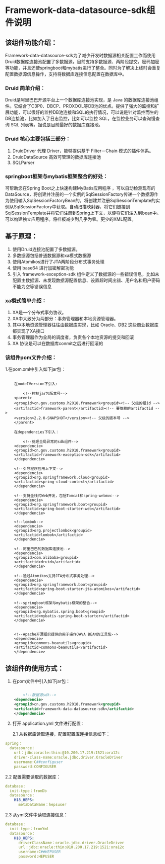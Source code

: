 # Framework-data-datasource-sdk组件说明


## 该组件功能介绍： 
Framework-data-datasource-sdk为了减少开发时数据源相关配置工作而使用Druid数据库连接池配置了多数据源，目前支持多数据源、两阶段提交，密码加密等功能，并且还使springboot和mybatis进行了整合。同时为了解决上线时会重复配置数据源信息操作，支持将数据库连接信息配置在数据库中。


### Druid 简单介绍：
Druid是阿里巴巴开源平台上一个数据库连接池实现，是 Java 的数据库连接池组件。它结合了C3P0、DBCP、PROXOOL等DB池的优点。提供了强大的监控和扩展功能，可以很好的监控DB池连接和SQL的执行情况，可以说是针对监控而生的DB连接池，比如加入了日志监控，比如可以监控 SQL，在监控业务可以查询慢查询 SQL 列表等。据说是目前最好的数据库连接池。


### Druid 核心主要包括三部分：
1. DruidDriver 代理 Driver，能够提供基于 Filter－Chain 模式的插件体系。
2. DruidDataSource 高效可管理的数据库连接池
3. SQLParser


### springboot框架与mybatis框架整合的好处：
可帮助您在Spring Boot之上快速构建MyBatis应用程序 ，可以自动检测现有的DataSource，将创建并注册的一个实例的SqlSessionFactory传递一个数据源作为使用输入SqlSessionFactoryBean的。将创建并注册SqlSessionTemplate的实例从SqlSessionFactory中获取。自动扫描映射器，将它们链接到SqlSessionTemplate并将它们注册到Spring上下文，以便将它们注入到bean中。可以构建独立应用程序。将样板减少到几乎为零。更少的XML配置。


## 基于原理：
1. 使用Druid连接池配置了多数据源。
2. 多数据源包括普通数据源和xa模式数据源
3. 使用Atomikos进行了JTA两阶段分布式事务处理
4. 使用 base64 进行加密解密功能
5. 引入 framework-exception-sdk 组件定义了数据源的一些错误信息，比如未配置主数据源、未发现数据源配置信息、设置超时间出错、用户名和用户密码不能为空等错误信息


### xa模式简单介绍：
1. XA是一个分布式事务协议。
2. XA中大致分为两部分：事务管理器和本地资源管理器。
3. 其中本地资源管理器往往由数据库实现，比如 Oracle、DB2 这些商业数据库都实现了XA接口
4. 事务管理器作为全局的调度者，负责各个本地资源的提交和回滚
5. XA 协议是可以在数据库conmit之后进行回滚的


### 该组件pom文件介绍：
  1.在pom.xml中引入如下jar包：

```
  
	在modeIVersion下引入:

        <!--控制jar包版本号-->
	<parent>
	<groupid>cn.gov.customs.h2018.framework<groupid><!-- 父级的组id -->
	<artifactid>framework-parent</artifactid><!-- 要依赖的artifactid -->
	<version>2.2.0-SNAPSHOT</version><!-- 父级的版本号 -->
	</parent>

	在dependencies下引入：

        <!--处理全局异常的sdk组件-->
	<dependencie>
	<groupid>cn.gov.customs.h2018.framework<groupid>
	<artifactid>framework-exception-sdk</artifactid>
	</dependencie>
 
	<!--引导程序应用上下文-->
	<dependencie>
	<groupid>org.springframework.cloud<groupid>
	<artifactid>spring-cloud-context</artifactid>
	</dependencie>
	
	<!--支持全栈式Web开发，包括Tomcat和spring-webmvc--> 
	<dependencie>
	<groupid>org.springframework.boot<groupid>
	<artifactid>spring-boot-starter-web</artifactid>
	</dependencie>
	
	<!--lombok--> 
	<dependencie>
	<groupid>org.projectlombok<groupid>
	<artifactid>lombok</artifactid>
	</dependencie>
	
	<!--阿里巴巴的数据库连接池--> 
	<dependencie>
	<groupid>com.alibaba<groupid>
	<artifactid>druid</artifactid>
	</dependencie>
	
	<!--通过Atomikos支持JTA分布式事务处理--> 
	<dependencie>
	<groupid>org.springframework.boot<groupid>
	<artifactid>spring-boot-starter-jta-atomikos</artifactid>
	</dependencie>
	
	<!--springboot框架与mybatis框架的整合--> 
	<dependencie>
	<groupid>org.mybatis.spring.boot<groupid>
	<artifactid>mybatis-spring-boot-starter</artifactid>
	</dependencie>
	
	 
	<!--Apache开源组织提供的用于操作JAVA BEAN的工具包--> 
	<dependencie>
	<groupid>commons-beanutils<groupid>
	<artifactid>commons-beanutils</artifactid>
	</dependencie> 
```


## 该组件的使用方式：
1. 在pom文件中引入如下jar包：

```xml

        <!--数据源sdk-->  
	<dependencie>
	<groupid>cn.gov.customs.h2018.framework<groupid>
	<artifactid>framework-data-datasource-sdk</artifactid>
	</dependencie>   
``` 

2. 打开 application.yml 文件进行配置：

   2.1 从数据库读取连接，配置配置库连接信息如下：
```yml
spring：
  datasource：
    url：jdbc:oracle:thin:@10.200.17.219:1521:ora12c
    driver-class-name:oracle.jdbc.driver.OracleDriver
    username:C##configuser
    password:CONFIGUSER
```

   2.2 配置需要读取的数据库：
```yml
database：
  init-type：fromDb
  datasource：
    H18_HEPS:
      metaDataName：hepsuser
```

   2.3 从yml文件中读取连接信息：
```yml
database：
  init-type：fromYml
  datasource：
    H18_HEPS:
      driverClassName：oracle.jdbc.driver.OracleDriver
      url：jdbc:oracle:thin:@10.200.17.219:1521:ora12c
      username:C##HEPUSER
      password:HEPUSER
```
